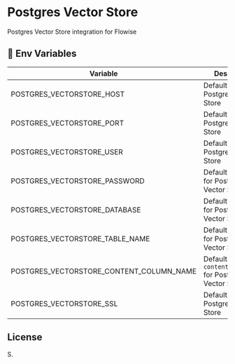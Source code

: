 # Postgres Vector Store

Postgres Vector Store integration for Flowise

## 🌱 Env Variables

| Variable                                 | Description                                           | Type    | Default     |
| ---------------------------------------- | ----------------------------------------------------- | ------- | ----------- |
| POSTGRES_VECTORSTORE_HOST                | Default `host` for Postgres Vector Store              | String  |             |
| POSTGRES_VECTORSTORE_PORT                | Default `port` for Postgres Vector Store              | Number  | 5432        |
| POSTGRES_VECTORSTORE_USER                | Default `user` for Postgres Vector Store              | String  |             |
| POSTGRES_VECTORSTORE_PASSWORD            | Default `password` for Postgres Vector Store          | String  |             |
| POSTGRES_VECTORSTORE_DATABASE            | Default `database` for Postgres Vector Store          | String  |             |
| POSTGRES_VECTORSTORE_TABLE_NAME          | Default `tableName` for Postgres Vector Store         | String  | documents   |
| POSTGRES_VECTORSTORE_CONTENT_COLUMN_NAME | Default `contentColumnName` for Postgres Vector Store | String  | pageContent |
| POSTGRES_VECTORSTORE_SSL                 | Default `ssl` for Postgres Vector Store               | Boolean | false       |

## License

S.
